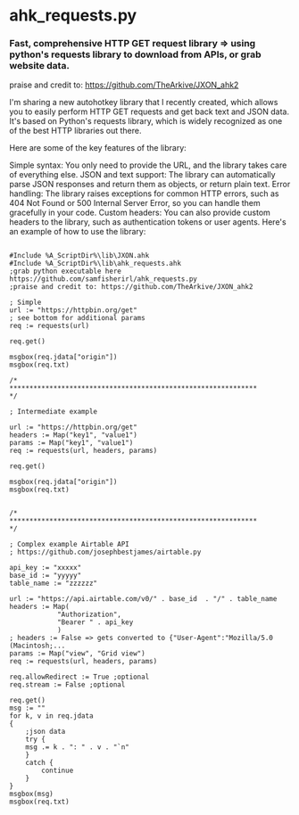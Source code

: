 # ahk_requests.py
<h3>Fast, comprehensive HTTP GET request library => using python's requests library to download from APIs, or grab website data.</h3>

praise and credit to: https://github.com/TheArkive/JXON_ahk2

I'm sharing a new autohotkey library that I recently created, which allows you to easily perform HTTP GET requests and get back text and JSON data. It's based on Python's requests library, which is widely recognized as one of the best HTTP libraries out there.

Here are some of the key features of the library:

Simple syntax: You only need to provide the URL, and the library takes care of everything else.
JSON and text support: The library can automatically parse JSON responses and return them as objects, or return plain text.
Error handling: The library raises exceptions for common HTTP errors, such as 404 Not Found or 500 Internal Server Error, so you can handle them gracefully in your code.
Custom headers: You can also provide custom headers to the library, such as authentication tokens or user agents.
Here's an example of how to use the library:
```autohotkey

#Include %A_ScriptDir%\lib\JXON.ahk
#Include %A_ScriptDir%\lib\ahk_requests.ahk
;grab python executable here https://github.com/samfisherirl/ahk_requests.py
;praise and credit to: https://github.com/TheArkive/JXON_ahk2

; Simple 
url := "https://httpbin.org/get"
; see bottom for additional params
req := requests(url)

req.get()

msgbox(req.jdata["origin"])
msgbox(req.txt)

/*
**************************************************************
*/

; Intermediate example

url := "https://httpbin.org/get"
headers := Map("key1", "value1")
params := Map("key1", "value1")
req := requests(url, headers, params)

req.get()

msgbox(req.jdata["origin"])
msgbox(req.txt)


/*
**************************************************************
*/

; Complex example Airtable API 
; https://github.com/josephbestjames/airtable.py

api_key := "xxxxx"
base_id := "yyyyy"
table_name := "zzzzzz"

url := "https://api.airtable.com/v0/" . base_id  . "/" . table_name
headers := Map(
            "Authorization", 
            "Bearer " . api_key
            )
; headers := False => gets converted to {"User-Agent":"Mozilla/5.0 (Macintosh;...
params := Map("view", "Grid view")
req := requests(url, headers, params)

req.allowRedirect := True ;optional
req.stream := False ;optional

req.get()
msg := ""
for k, v in req.jdata
{
    ;json data
    try {
    msg .= k . ": " . v . "`n"
    }
    catch {
        continue
    }
}
msgbox(msg)
msgbox(req.txt)


```
